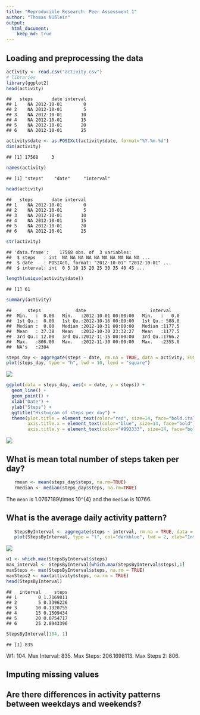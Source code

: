 ```yaml
---
title: "Reproducible Research: Peer Assessment 1"
author: "Thomas Nüßlein"
output: 
  html_document:
    keep_md: true
---
```



## Loading and preprocessing the data

```r
activity <- read.csv("activity.csv")
# libraries
library(ggplot2)
head(activity)
```

```
##   steps       date interval
## 1    NA 2012-10-01        0
## 2    NA 2012-10-01        5
## 3    NA 2012-10-01       10
## 4    NA 2012-10-01       15
## 5    NA 2012-10-01       20
## 6    NA 2012-10-01       25
```

```r
activity$date <- as.POSIXct(activity$date, format="%Y-%m-%d")
dim(activity)
```

```
## [1] 17568     3
```

```r
names(activity)
```

```
## [1] "steps"    "date"     "interval"
```

```r
head(activity)
```

```
##   steps       date interval
## 1    NA 2012-10-01        0
## 2    NA 2012-10-01        5
## 3    NA 2012-10-01       10
## 4    NA 2012-10-01       15
## 5    NA 2012-10-01       20
## 6    NA 2012-10-01       25
```

```r
str(activity)
```

```
## 'data.frame':	17568 obs. of  3 variables:
##  $ steps   : int  NA NA NA NA NA NA NA NA NA NA ...
##  $ date    : POSIXct, format: "2012-10-01" "2012-10-01" ...
##  $ interval: int  0 5 10 15 20 25 30 35 40 45 ...
```

```r
length(unique(activity$date))
```

```
## [1] 61
```

```r
summary(activity)
```

```
##      steps             date                        interval     
##  Min.   :  0.00   Min.   :2012-10-01 00:00:00   Min.   :   0.0  
##  1st Qu.:  0.00   1st Qu.:2012-10-16 00:00:00   1st Qu.: 588.8  
##  Median :  0.00   Median :2012-10-31 00:00:00   Median :1177.5  
##  Mean   : 37.38   Mean   :2012-10-30 23:32:27   Mean   :1177.5  
##  3rd Qu.: 12.00   3rd Qu.:2012-11-15 00:00:00   3rd Qu.:1766.2  
##  Max.   :806.00   Max.   :2012-11-30 00:00:00   Max.   :2355.0  
##  NA's   :2304
```

```r
steps_day <- aggregate(steps ~ date, rm.na = TRUE, data = activity, FUN = sum)
plot(steps_day, type = "h", lwd = 10, lend = "square")
```

![](PA1_template_files/figure-html/unnamed-chunk-1-1.png)<!-- -->

```r
ggplot(data = steps_day, aes(x = date, y = steps)) +
  geom_line() +
  geom_point() +
  xlab("Date") +
  ylab("Steps") +
  ggtitle("Histogram of steps per day") +
  theme(plot.title = element_text(color="red", size=14, face="bold.italic", hjust = 0.5),
        axis.title.x = element_text(color="blue", size=14, face="bold"),
        axis.title.y = element_text(color="#993333", size=14, face="bold"))
```

![](PA1_template_files/figure-html/unnamed-chunk-1-2.png)<!-- -->


## What is mean total number of steps taken per day?

```r
   rmean <- mean(steps_day$steps, na.rm=TRUE)
   rmedian <- median(steps_day$steps, na.rm=TRUE)
```
The `mean` is 1.0767189\times 10^{4} and the `median` is 10766.

## What is the average daily activity pattern?

```r
   StepsByInterval <- aggregate(steps ~ interval, rm.na = TRUE, data = activity, FUN = mean)
   plot(StepsByInterval, type = "l", col="darkblue", lwd = 2, xlab="Interval", ylab="Average number of steps", main="Average number of steps per     intervals")
```

![](PA1_template_files/figure-html/unnamed-chunk-3-1.png)<!-- -->

```r
w1 <- which.max(StepsByInterval$steps)   
max_interval <- StepsByInterval[which.max(StepsByInterval$steps),1]
maxSteps <- max(StepsByInterval$steps, na.rm = TRUE)
maxSteps2 <- max(activity$steps, na.rm = TRUE)
head(StepsByInterval)
```

```
##   interval     steps
## 1        0 1.7169811
## 2        5 0.3396226
## 3       10 0.1320755
## 4       15 0.1509434
## 5       20 0.0754717
## 6       25 2.0943396
```

```r
StepsByInterval[104, 1]
```

```
## [1] 835
```
W1: 104.
Max Interval: 835.
Max Steps: 206.1698113.
Max Steps 2: 806.


## Imputing missing values



## Are there differences in activity patterns between weekdays and weekends?
